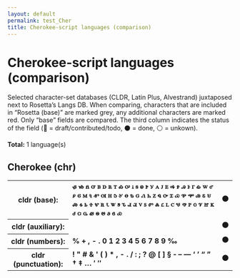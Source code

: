 ```yaml
---
layout: default
permalink: test_Cher
title: Cherokee-script languages (comparison)
---
```


# Cherokee-script languages (comparison)

Selected character-set databases (CLDR, Latin Plus, Alvestrand) juxtaposed next to Rosetta’s Langs DB. When comparing, characters that are included in “Rosetta (base)” are marked grey, any additional characters are marked red. Only “base” fields are compared. The third column indicates the status of the field (🔴 = draft/contributed/todo, ⚫️ = done, ⚪️ = unkown).

**Total:** 1 language(s)

## Cherokee (chr)

<table>
 <tr><th>cldr (base):</th><td><strong>ᏸ</strong> <strong>ᏹ</strong> <strong>ᏺ</strong> <strong>ᏻ</strong> <strong>ᏼ</strong> <strong>ꭰ</strong> <strong>ꭱ</strong> <strong>ꭲ</strong> <strong>ꭳ</strong> <strong>ꭴ</strong> <strong>ꭵ</strong> <strong>ꭶ</strong> <strong>ꭷ</strong> <strong>ꭸ</strong> <strong>ꭹ</strong> <strong>ꭺ</strong> <strong>ꭻ</strong> <strong>ꭼ</strong> <strong>ꭽ</strong> <strong>ꭾ</strong> <strong>ꭿ</strong> <strong>ꮀ</strong> <strong>ꮁ</strong> <strong>ꮂ</strong> <strong>ꮃ</strong> <strong>ꮄ</strong> <strong>ꮅ</strong> <strong>ꮆ</strong> <strong>ꮇ</strong> <strong>ꮈ</strong> <strong>ꮉ</strong> <strong>ꮊ</strong> <strong>ꮋ</strong> <strong>ꮌ</strong> <strong>ꮍ</strong> <strong>ꮎ</strong> <strong>ꮏ</strong> <strong>ꮐ</strong> <strong>ꮑ</strong> <strong>ꮒ</strong> <strong>ꮓ</strong> <strong>ꮔ</strong> <strong>ꮕ</strong> <strong>ꮖ</strong> <strong>ꮗ</strong> <strong>ꮘ</strong> <strong>ꮙ</strong> <strong>ꮚ</strong> <strong>ꮛ</strong> <strong>ꮜ</strong> <strong>ꮝ</strong> <strong>ꮞ</strong> <strong>ꮟ</strong> <strong>ꮠ</strong> <strong>ꮡ</strong> <strong>ꮢ</strong> <strong>ꮣ</strong> <strong>ꮤ</strong> <strong>ꮥ</strong> <strong>ꮦ</strong> <strong>ꮧ</strong> <strong>ꮨ</strong> <strong>ꮩ</strong> <strong>ꮪ</strong> <strong>ꮫ</strong> <strong>ꮬ</strong> <strong>ꮭ</strong> <strong>ꮮ</strong> <strong>ꮯ</strong> <strong>ꮰ</strong> <strong>ꮱ</strong> <strong>ꮲ</strong> <strong>ꮳ</strong> <strong>ꮴ</strong> <strong>ꮵ</strong> <strong>ꮶ</strong> <strong>ꮷ</strong> <strong>ꮸ</strong> <strong>ꮹ</strong> <strong>ꮺ</strong> <strong>ꮻ</strong> <strong>ꮼ</strong> <strong>ꮽ</strong> <strong>ꮾ</strong> <strong>ꮿ</strong> </td><td>⚫️</td></tr>
<tr><th>cldr (auxiliary):</th><td><span></span> </td><td>⚫️</td></tr>
<tr><th>cldr (numbers):</th><td><strong>%</strong> <strong>+</strong> <strong>,</strong> <strong>-</strong> <strong>.</strong> <strong>0</strong> <strong>1</strong> <strong>2</strong> <strong>3</strong> <strong>4</strong> <strong>5</strong> <strong>6</strong> <strong>7</strong> <strong>8</strong> <strong>9</strong> <strong>‰</strong> </td><td>⚫️</td></tr>
<tr><th>cldr (punctuation):</th><td><strong>!</strong> <strong>"</strong> <strong>#</strong> <strong>&</strong> <strong>'</strong> <strong>(</strong> <strong>)</strong> <strong>*</strong> <strong>,</strong> <strong>-</strong> <strong>.</strong> <strong>/</strong> <strong>:</strong> <strong>;</strong> <strong>?</strong> <strong>@</strong> <strong>[</strong> <strong>]</strong> <strong>§</strong> <strong>‐</strong> <strong>–</strong> <strong>—</strong> <strong>‘</strong> <strong>’</strong> <strong>“</strong> <strong>”</strong> <strong>†</strong> <strong>‡</strong> <strong>…</strong> <strong>′</strong> <strong>″</strong> </td><td>⚫️</td></tr>
 </table>


